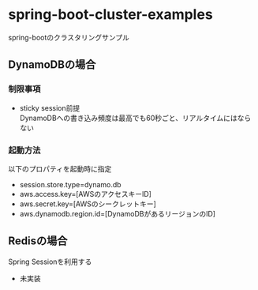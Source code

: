# spring-boot-cluster-examples
spring-bootのクラスタリングサンプル

## DynamoDBの場合
### 制限事項
* sticky session前提  
  DynamoDBへの書き込み頻度は最高でも60秒ごと、リアルタイムにはならない

### 起動方法
以下のプロパティを起動時に指定
* session.store.type=dynamo.db
* aws.access.key=[AWSのアクセスキーID]
* aws.secret.key=[AWSのシークレットキー]
* aws.dynamodb.region.id=[DynamoDBがあるリージョンのID]

## Redisの場合
Spring Sessionを利用する
* 未実装
